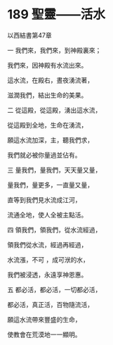 # 189 聖靈——活水

以西結書第47章

一 我們來，我們來，到神殿裏來；

我們來，因神殿有水流出來。

這水流，在殿右，晝夜湧流著，

滋潤我們，結出生命的美果。

二 從這殿，從這殿，湧出這水流，

從這殿到全地，生命在湧流，

願這水流加深，主，聽我們求，

我們就必被你量過並佔有。

三 量我們，量我們，天天量又量，

量我們，量更多，一直量又量，

直等到我們見水流成江河，

流通全地，使人全被主點活。

四 領我們，領我們，從水流經過，

領我們從水流，經過再經過，

水流漲，不可 ，成可洑的水，

我們被浸透，永遠享神恩惠。

五 都必活，都必活，一切都必活，

都必活，真正活，百物隨流活，

願這水流帶來豐盛的生命，

使教會在荒漠地一一顯明。

